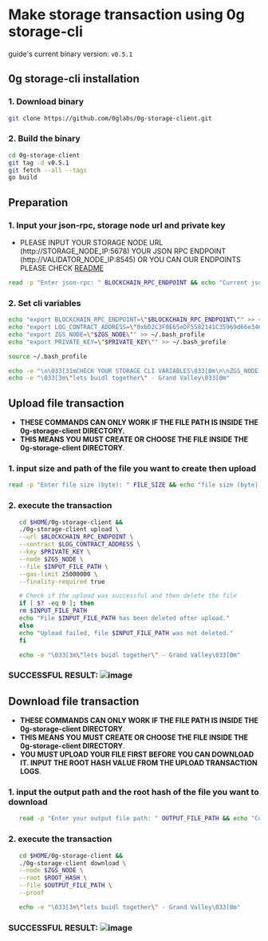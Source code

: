 # Make storage transaction using 0g storage-cli
guide's current binary version: ``v0.5.1``

## 0g storage-cli installation
### 1. Download binary
 ```bash
 git clone https://github.com/0glabs/0g-storage-client.git
 ```

### 2. Build the binary
 ```bash
 cd 0g-storage-client
 git tag -d v0.5.1
 git fetch --all --tags
 go build
 ```

## Preparation
### 1. Input your json-rpc, storage node url and private key
-   PLEASE INPUT YOUR STORAGE NODE URL (http://STORAGE_NODE_IP:5678) YOUR JSON RPC ENDPOINT (http://VALIDATOR_NODE_IP:8545) OR YOU CAN OUR ENDPOINTS PLEASE CHECK [README](https://github.com/hubofvalley/Testnet-Guides/blob/main/0g%20(zero-gravity)/README.md)
 ```bash
 read -p "Enter json-rpc: " BLOCKCHAIN_RPC_ENDPOINT && echo "Current json-rpc: $BLOCKCHAIN_RPC_ENDPOINT" && read -p "Enter storage node url: " ZGS_NODE && echo "Current storage node url: $ZGS_NODE" && read -sp "Enter private key: " PRIVATE_KEY && echo "Current storage private key: $PRIVATE_KEY"
 ```

### 2. Set cli variables
 ```bash
 echo "export BLOCKCHAIN_RPC_ENDPOINT=\"$BLOCKCHAIN_RPC_ENDPOINT\"" >> ~/.bash_profile
 echo "export LOG_CONTRACT_ADDRESS=\"0xbD2C3F0E65eDF5582141C35969d66e34629cC768\"" >> ~/.bash_profile
 echo "export ZGS_NODE=\"$ZGS_NODE\"" >> ~/.bash_profile
 echo "export PRIVATE_KEY=\"$PRIVATE_KEY\"" >> ~/.bash_profile

 source ~/.bash_profile

 echo -e "\n\033[31mCHECK YOUR STORAGE CLI VARIABLES\033[0m\n\nZGS_NODE: $ZGS_NODE\nLOG_CONTRACT_ADDRESS: $LOG_CONTRACT_ADDRESS\nBLOCKCHAIN_RPC_ENDPOINT: $BLOCKCHAIN_RPC_ENDPOINT\nPRIVATE_KEY: $PRIVATE_KEY \n\n"
echo -e "\033[3m\"lets buidl together\" - Grand Valley\033[0m"
 ```

## Upload file transaction
-   **THESE COMMANDS CAN ONLY WORK IF THE FILE PATH IS INSIDE THE 0g-storage-client DIRECTORY.**
-   **THIS MEANS YOU MUST CREATE OR CHOOSE THE FILE INSIDE THE 0g-storage-client DIRECTORY**.
### 1. input size and path of the file you want to create then upload
 ```bash
 read -p "Enter file size (byte): " FILE_SIZE && echo "file size (byte): $FILE_SIZE" && read -p "Enter file name: " INPUT_FILE_PATH && echo "Current file name: $INPUT_FILE_PATH" && ./0g-storage-client gen --size $FILE_SIZE --file $INPUT_FILE_PATH
 ```

### 2. execute the transaction
 ```bash
    cd $HOME/0g-storage-client &&
    ./0g-storage-client upload \
    --url $BLOCKCHAIN_RPC_ENDPOINT \
    --contract $LOG_CONTRACT_ADDRESS \
    --key $PRIVATE_KEY \
    --node $ZGS_NODE \
    --file $INPUT_FILE_PATH \
    --gas-limit 25000000 \
    --finality-required true

    # Check if the upload was successful and then delete the file
    if [ $? -eq 0 ]; then
    rm $INPUT_FILE_PATH
    echo "File $INPUT_FILE_PATH has been deleted after upload."
    else
    echo "Upload failed, file $INPUT_FILE_PATH was not deleted."
    fi

    echo -e "\033[3m\"lets buidl together\" - Grand Valley\033[0m"
 ```

 ###  SUCCESSFUL RESULT: ![image](https://github.com/hubofvalley/Testnet-Guides/assets/100946299/421cb81a-3f2b-41d5-b798-e7f1897f2802)

## Download file transaction
-   **THESE COMMANDS CAN ONLY WORK IF THE FILE PATH IS INSIDE THE 0g-storage-client DIRECTORY**.
-   **THIS MEANS YOU MUST CREATE OR CHOOSE THE FILE INSIDE THE 0g-storage-client DIRECTORY**.
-   **YOU MUST UPLOAD YOUR FILE FIRST BEFORE YOU CAN DOWNLOAD IT. INPUT THE ROOT HASH VALUE FROM THE UPLOAD TRANSACTION LOGS**.

### 1. input the output path and the root hash of the file you want to download
 ```bash
    read -p "Enter your output file path: " OUTPUT_FILE_PATH && echo "Current output file path: $OUTPUT_FILE_PATH" && read -p "Enter the file root hash: " ROOT_HASH && echo "Current file root hash: $ROOT_HASH"
 ```

### 2.  execute the transaction
 ```bash
    cd $HOME/0g-storage-client &&
    ./0g-storage-client download \
    --node $ZGS_NODE \
    --root $ROOT_HASH \
    --file $OUTPUT_FILE_PATH \
    --proof

    echo -e "\033[3m\"lets buidl together\" - Grand Valley\033[0m"
 ```

### SUCCESSFUL RESULT: ![image](https://github.com/hubofvalley/Testnet-Guides/assets/100946299/ea095625-ae68-427e-a626-d742dcb575a7)
